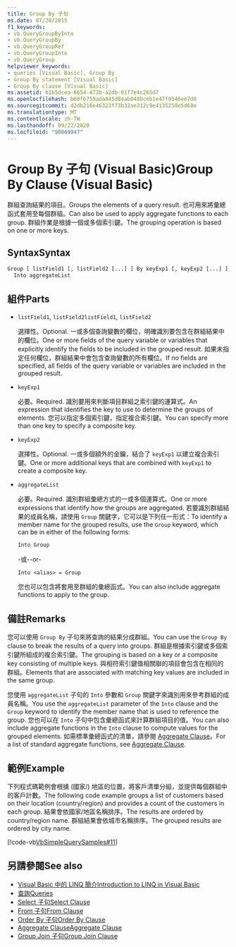 ```yaml
---
title: Group By 子句
ms.date: 07/20/2015
f1_keywords:
- vb.QueryGroupByInto
- vb.QueryGroupBy
- vb.QueryGroupRef
- vb.QueryGroupInto
- vb.QueryGroup
helpviewer_keywords:
- queries [Visual Basic], Group By
- Group By statement [Visual Basic]
- Group By clause [Visual Basic]
ms.assetid: b1b5dcea-6654-473b-a2db-01f7e4c265d7
ms.openlocfilehash: b60f6759ada845d8eab048bceb1e47f9546ee7d0
ms.sourcegitcommit: d2db216e46323f73b32ae312c9e4135258e5d68e
ms.translationtype: MT
ms.contentlocale: zh-TW
ms.lasthandoff: 09/22/2020
ms.locfileid: "90869947"
---
```

# <a name="group-by-clause-visual-basic"></a><span data-ttu-id="1d90a-102">Group By 子句 (Visual Basic)</span><span class="sxs-lookup"><span data-stu-id="1d90a-102">Group By Clause (Visual Basic)</span></span>

<span data-ttu-id="1d90a-103">群組查詢結果的項目。</span><span class="sxs-lookup"><span data-stu-id="1d90a-103">Groups the elements of a query result.</span></span> <span data-ttu-id="1d90a-104">也可用來將彙總函式套用至每個群組。</span><span class="sxs-lookup"><span data-stu-id="1d90a-104">Can also be used to apply aggregate functions to each group.</span></span> <span data-ttu-id="1d90a-105">群組作業是根據一個或多個索引鍵。</span><span class="sxs-lookup"><span data-stu-id="1d90a-105">The grouping operation is based on one or more keys.</span></span>  
  
## <a name="syntax"></a><span data-ttu-id="1d90a-106">Syntax</span><span class="sxs-lookup"><span data-stu-id="1d90a-106">Syntax</span></span>  
  
```vb  
Group [ listField1 [, listField2 [...] ] By keyExp1 [, keyExp2 [...] ]  
  Into aggregateList  
```  
  
## <a name="parts"></a><span data-ttu-id="1d90a-107">組件</span><span class="sxs-lookup"><span data-stu-id="1d90a-107">Parts</span></span>  
  
- <span data-ttu-id="1d90a-108">`listField1`, `listField2`</span><span class="sxs-lookup"><span data-stu-id="1d90a-108">`listField1`, `listField2`</span></span>  
  
     <span data-ttu-id="1d90a-109">選擇性。</span><span class="sxs-lookup"><span data-stu-id="1d90a-109">Optional.</span></span> <span data-ttu-id="1d90a-110">一或多個查詢變數的欄位，明確識別要包含在群組結果中的欄位。</span><span class="sxs-lookup"><span data-stu-id="1d90a-110">One or more fields of the query variable or variables that explicitly identify the fields to be included in the grouped result.</span></span> <span data-ttu-id="1d90a-111">如果未指定任何欄位，群組結果中會包含查詢變數的所有欄位。</span><span class="sxs-lookup"><span data-stu-id="1d90a-111">If no fields are specified, all fields of the query variable or variables are included in the grouped result.</span></span>  
  
- `keyExp1`  
  
     <span data-ttu-id="1d90a-112">必要。</span><span class="sxs-lookup"><span data-stu-id="1d90a-112">Required.</span></span> <span data-ttu-id="1d90a-113">識別要用來判斷項目群組之索引鍵的運算式。</span><span class="sxs-lookup"><span data-stu-id="1d90a-113">An expression that identifies the key to use to determine the groups of elements.</span></span> <span data-ttu-id="1d90a-114">您可以指定多個索引鍵，指定複合索引鍵。</span><span class="sxs-lookup"><span data-stu-id="1d90a-114">You can specify more than one key to specify a composite key.</span></span>  
  
- `keyExp2`  
  
     <span data-ttu-id="1d90a-115">選擇性。</span><span class="sxs-lookup"><span data-stu-id="1d90a-115">Optional.</span></span> <span data-ttu-id="1d90a-116">一或多個額外的金鑰，結合了 `keyExp1` 以建立複合索引鍵。</span><span class="sxs-lookup"><span data-stu-id="1d90a-116">One or more additional keys that are combined with `keyExp1` to create a composite key.</span></span>  
  
- `aggregateList`  
  
     <span data-ttu-id="1d90a-117">必要。</span><span class="sxs-lookup"><span data-stu-id="1d90a-117">Required.</span></span> <span data-ttu-id="1d90a-118">識別群組彙總方式的一或多個運算式。</span><span class="sxs-lookup"><span data-stu-id="1d90a-118">One or more expressions that identify how the groups are aggregated.</span></span> <span data-ttu-id="1d90a-119">若要識別群組結果的成員名稱，請使用 `Group` 關鍵字，它可以是下列任一形式：</span><span class="sxs-lookup"><span data-stu-id="1d90a-119">To identify a member name for the grouped results, use the `Group` keyword, which can be in either of the following forms:</span></span>  
  
    ```vb  
    Into Group  
    ```  
  
     <span data-ttu-id="1d90a-120">-或-</span><span class="sxs-lookup"><span data-stu-id="1d90a-120">-or-</span></span>  
  
    ```vb  
    Into <alias> = Group  
    ```  
  
     <span data-ttu-id="1d90a-121">您也可以包含將套用至群組的彙總函式。</span><span class="sxs-lookup"><span data-stu-id="1d90a-121">You can also include aggregate functions to apply to the group.</span></span>  
  
## <a name="remarks"></a><span data-ttu-id="1d90a-122">備註</span><span class="sxs-lookup"><span data-stu-id="1d90a-122">Remarks</span></span>  

 <span data-ttu-id="1d90a-123">您可以使用 `Group By` 子句來將查詢的結果分成群組。</span><span class="sxs-lookup"><span data-stu-id="1d90a-123">You can use the `Group By` clause to break the results of a query into groups.</span></span> <span data-ttu-id="1d90a-124">群組是根據索引鍵或多個索引鍵所組成的複合索引鍵。</span><span class="sxs-lookup"><span data-stu-id="1d90a-124">The grouping is based on a key or a composite key consisting of multiple keys.</span></span> <span data-ttu-id="1d90a-125">與相符索引鍵值相關聯的項目會包含在相同的群組。</span><span class="sxs-lookup"><span data-stu-id="1d90a-125">Elements that are associated with matching key values are included in the same group.</span></span>  
  
 <span data-ttu-id="1d90a-126">您使用 `aggregateList` 子句的 `Into` 參數和 `Group` 關鍵字來識別用來參考群組的成員名稱。</span><span class="sxs-lookup"><span data-stu-id="1d90a-126">You use the `aggregateList` parameter of the `Into` clause and the `Group` keyword to identify the member name that is used to reference the group.</span></span> <span data-ttu-id="1d90a-127">您也可以在 `Into` 子句中包含彙總函式來計算群組項目的值。</span><span class="sxs-lookup"><span data-stu-id="1d90a-127">You can also include aggregate functions in the `Into` clause to compute values for the grouped elements.</span></span> <span data-ttu-id="1d90a-128">如需標準彙總函式的清單，請參閱 [Aggregate Clause](aggregate-clause.md)。</span><span class="sxs-lookup"><span data-stu-id="1d90a-128">For a list of standard aggregate functions, see [Aggregate Clause](aggregate-clause.md).</span></span>  
  
## <a name="example"></a><span data-ttu-id="1d90a-129">範例</span><span class="sxs-lookup"><span data-stu-id="1d90a-129">Example</span></span>  

 <span data-ttu-id="1d90a-130">下列程式碼範例會根據 (國家/) 地區的位置，將客戶清單分組，並提供每個群組中的客戶計數。</span><span class="sxs-lookup"><span data-stu-id="1d90a-130">The following code example groups a list of customers based on their location (country/region) and provides a count of the customers in each group.</span></span> <span data-ttu-id="1d90a-131">結果會依國家/地區名稱排序。</span><span class="sxs-lookup"><span data-stu-id="1d90a-131">The results are ordered by country/region name.</span></span> <span data-ttu-id="1d90a-132">群組結果會依城市名稱排序。</span><span class="sxs-lookup"><span data-stu-id="1d90a-132">The grouped results are ordered by city name.</span></span>  
  
 [!code-vb[VbSimpleQuerySamples#11](~/samples/snippets/visualbasic/VS_Snippets_VBCSharp/VbSimpleQuerySamples/VB/QuerySamples1.vb#11)]  
  
## <a name="see-also"></a><span data-ttu-id="1d90a-133">另請參閱</span><span class="sxs-lookup"><span data-stu-id="1d90a-133">See also</span></span>

- [<span data-ttu-id="1d90a-134">Visual Basic 中的 LINQ 簡介</span><span class="sxs-lookup"><span data-stu-id="1d90a-134">Introduction to LINQ in Visual Basic</span></span>](../../programming-guide/language-features/linq/introduction-to-linq.md)
- [<span data-ttu-id="1d90a-135">查詢</span><span class="sxs-lookup"><span data-stu-id="1d90a-135">Queries</span></span>](index.md)
- [<span data-ttu-id="1d90a-136">Select 子句</span><span class="sxs-lookup"><span data-stu-id="1d90a-136">Select Clause</span></span>](select-clause.md)
- [<span data-ttu-id="1d90a-137">From 子句</span><span class="sxs-lookup"><span data-stu-id="1d90a-137">From Clause</span></span>](from-clause.md)
- [<span data-ttu-id="1d90a-138">Order By 子句</span><span class="sxs-lookup"><span data-stu-id="1d90a-138">Order By Clause</span></span>](order-by-clause.md)
- [<span data-ttu-id="1d90a-139">Aggregate Clause</span><span class="sxs-lookup"><span data-stu-id="1d90a-139">Aggregate Clause</span></span>](aggregate-clause.md)
- [<span data-ttu-id="1d90a-140">Group Join 子句</span><span class="sxs-lookup"><span data-stu-id="1d90a-140">Group Join Clause</span></span>](group-join-clause.md)

